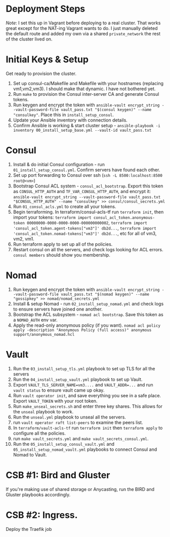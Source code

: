 # Deployment Steps

*Note*: I set this up in Vagrant before deploying to a real cluster. That works great except for the NAT-ing Vagrant wants to do. I just manually deleted the default route and added my own via a shared `private_network` the rest of the cluster lived on. 

# Initial Keys & Setup

Get ready to provision the cluster.

1. Set up consul-ca/Makefile and Makefile with your hostnames (replacing vm1,vm2,vm3). I should make that dynamic. I have not bothered yet.
2. Run `make` to provision the Consul inter-server CA and generate Consul tokens.
3. Run keygen and encrypt the token with `ansible-vault encrypt_string --vault-password-file vault_pass.txt "$(consul keygen)" --name "consulkey"`. Place this in `install_setup_consul`.
4. Update your Ansible inventory with connection details.
5. Confirm Ansible is working & start cluster setup - `ansible-playbook -i inventory 00_install_setup_base.yml --vault-id vault_pass.txt`

# Consul

1. Install & do initial Consul configuration - run `01_install_setup_consul.yml`. Confirm servers have found each other.
2. Set up port forwarding to Consul over ssh (`ssh -L 8500:localhost:8500 root@<vm>`)
3. Bootstrap Consul ACL system - `consul_acl_bootstrap`. Export this token as `CONSUL_HTTP_AUTH` and `TF_VAR_CONSUL_HTTP_AUTH`, and encrypt it: `ansible-vault encrypt_string --vault-password-file vault_pass.txt "$CONSUL_HTTP_AUTH" --name "consulkey" >> consul/consul_secrets.yml`
4. Run `01_consul_acls.yml` to create all your tokens.
5. Begin terraforming. In terraform/consul-acls-tf run `terraform init`, then import your tokens: `terraform import consul_acl_token.anonymous-token 00000000-0000-0000-0000-000000000002`, `terraform import 'consul_acl_token.agent-tokens["vm3"]' db2d...`, `terraform import 'consul_acl_token.nomad-tokens["vm3"]' db2d...`, etc for all of vm3, vm2, vm1.
6. Run terraform apply to set up all of the policies.
7. Restart consul on all the servers, and check logs looking for ACL errors. `consul members` should show you membership.

# Nomad

1. Run keygen and encrypt the token with `ansible-vault encrypt_string --vault-password-file vault_pass.txt "$(nomad keygen)" --name "gossipkey" >> nomad/nomad_secrets.yml`
1. Install & setup Nomad - run `02_install_setup_nomad.yml` and check logs to ensure servers have joined one another.
1. Bootstrap the ACL subsystem - `nomad acl bootstrap`. Save this token as a `NOMAD_AUTH` env var.
1. Apply the read-only anonymous policy (if you want). `nomad acl policy apply -description "Anonymous Policy (full access)" anonymous support/anonymous_nomad.hcl`


# Vault

1. Run the `03_install_setup_tls.yml` playbook to set up TLS for all the servers
1. Run the `04_install_setup_vault.yml` playbook to set up Vault.
1. Export `VAULT_TLS_SERVER_NAME=vm3....` and `VAULT_ADDR=...` and run `vault status` to ensure vault came up okay.
1. Run `vault operator init`, and save everything you see in a safe place. Export `VAULT_TOKEN` with your root token.
1. Run `make_unseal_secrets.sh` and enter three key shares. This allows for the `unseal` playbook to work.
1. Run the `unseal.yml` playbook to unseal all the servers.
1. run `vault operator raft list-peers` to examine the peers list.
1. In `terraform/vault-acls-tf` run `terraform init` then `terraform apply` to configure all the policies. 
1. run `make vault_secrets.yml` and `make vault_secrets_consul.yml`.
1. Run the `05_install_setup_consul_vault.yml` and `05_install_setup_nomad_vault.yml` playbooks to connect Consul and Nomad to Vault.

# CSB #1: Bird and Gluster

If you're making use of shared storage or Anycasting, run the BIRD and Gluster playbooks accordingly.

# CSB #2: Ingress.

Deploy the Traefik job


